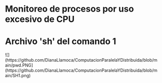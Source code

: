 # Monitoreo de procesos por uso excesivo de CPU
<h1>Archivo 'sh' del comando 1</h1>
![](https://github.com/DianaLlamoca/ComputacionParalelaYDistribuida/blob/main/pwd.PNG](https://github.com/DianaLlamoca/ComputacionParalelaYDistribuida/blob/main/SH1.png)
